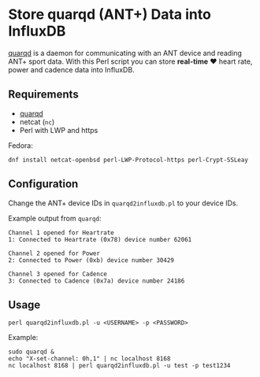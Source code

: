 # Store quarqd (ANT+) Data into InfluxDB

[quarqd](https://github.com/Cyclenerd/quarqd) is a daemon for communicating with an ANT device and reading ANT+ sport data.
With this Perl script you can store **real-time** ❤️️ heart rate, power and cadence data into InfluxDB.

## Requirements

* [quarqd](https://github.com/Cyclenerd/quarqd)
* netcat (`nc`)
* Perl with LWP and https

Fedora:
```
dnf install netcat-openbsd perl-LWP-Protocol-https perl-Crypt-SSLeay
```

## Configuration


Change the ANT+ device IDs in `quarqd2influxdb.pl` to your device IDs.

Example output from `quarqd`:

```
Channel 1 opened for Heartrate
1: Connected to Heartrate (0x78) device number 62061

Channel 2 opened for Power
2: Connected to Power (0xb) device number 30429

Channel 3 opened for Cadence
3: Connected to Cadence (0x7a) device number 24186
```

## Usage

```
perl quarqd2influxdb.pl -u <USERNAME> -p <PASSWORD>
```

Example:
```
sudo quarqd &
echo "X-set-channel: 0h,1" | nc localhost 8168
nc localhost 8168 | perl quarqd2influxdb.pl -u test -p test1234
```


